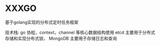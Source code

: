 # XXXGO
基于golang实现的分布式定时任务框架

技术栈:
   go  协程，context，channel 等核心数据结构使用
   etcd  主要用于分布式存储和实现分布式锁，
   MongoDB  主要用于存储日志和查询
   
